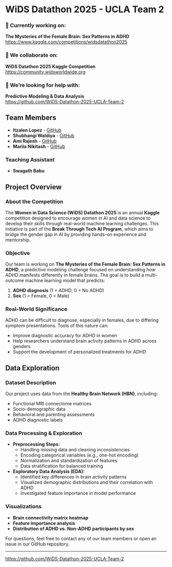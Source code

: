 # WiDS Datathon 2025 - UCLA Team 2

### 🔭 Currently working on:

**The Mysteries of the Female Brain: Sex Patterns in ADHD**  
https://www.kaggle.com/competitions/widsdatathon2025

### 👯 We collaborate on:

**WiDS Datathon 2025 Kaggle Competition**  
https://community.widsworldwide.org

### 🤝 We’re looking for help with:

**Predictive Modeling & Data Analysis**  
https://github.com/WiDS-Datathon-2025-UCLA-Team-2

## Team Members

-   **Itzalen Lopez** - [GitHub](https://github.com/Itz-creator07)
-   **Shubhangi Waldiya** - [GitHub](https://github.com/subhangibw)
-   **Ami Rajesh** - [GitHub](https://github.com/Arajesh03)
-   **Mariia Nikitash** - [GitHub](https://github.com/MariiaNikitash)

### Teaching Assistant

-   **Swagath Babu**

## Project Overview

### About the Competition

The **Women in Data Science (WiDS) Datathon 2025** is an annual **Kaggle** competition designed to encourage women in AI and data science to develop their skills through real-world machine learning challenges. This initiative is part of the **Break Through Tech AI Program**, which aims to bridge the gender gap in AI by providing hands-on experience and mentorship.

### Objective

Our team is working on **The Mysteries of the Female Brain: Sex Patterns in ADHD**, a predictive modeling challenge focused on understanding how ADHD manifests differently in female brains. The goal is to build a multi-outcome machine learning model that predicts:

1.  **ADHD diagnosis** (1 = ADHD, 0 = No ADHD)
2.  **Sex** (1 = Female, 0 = Male)

### Real-World Significance

ADHD can be difficult to diagnose, especially in females, due to differing symptom presentations. Tools of this nature can:

-   Improve diagnostic accuracy for ADHD in women
-   Help researchers understand brain activity patterns in ADHD across genders
-   Support the development of personalized treatments for ADHD

## Data Exploration

### Dataset Description

Our project uses data from the **Healthy Brain Network (HBN)**, including:

-   Functional MRI connectome matrices
-   Socio-demographic data
-   Behavioral and parenting assessments
-   ADHD diagnostic labels

### Data Processing & Exploration

-   **Preprocessing Steps:**
    -   Handling missing data and cleaning inconsistencies
    -   Encoding categorical variables (e.g., one-hot encoding)
    -   Normalization and standardization of features
    -   Data stratification for balanced training
-   **Exploratory Data Analysis (EDA):**
    -   Identified key differences in brain activity patterns
    -   Visualized demographic distributions and their correlation with ADHD
    -   Investigated feature importance in model performance

### Visualizations

-   **Brain connectivity matrix heatmap**
-   **Feature importance analysis**
-   **Distribution of ADHD vs. Non-ADHD participants by sex**

For questions, feel free to contact any of our team members or open an issue in our GitHub repository.

----------

https://github.com/WiDS-Datathon-2025-UCLA-Team-2
